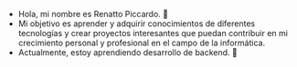 - Hola, mi nombre es Renatto Piccardo. 👋 
- Mi objetivo es aprender y adquirir conocimientos de diferentes tecnologías y crear proyectos interesantes que puedan contribuir en mi crecimiento personal y profesional en el campo de la informática.
- Actualmente, estoy aprendiendo desarrollo de backend. 🌱
